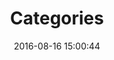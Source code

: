 ---
title: Categories	
type: "categories"	
date: 2016-08-16 15:00:44	
layout: "categories"	
comments: false	
---